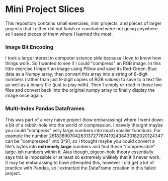 <h1>Mini Project Slices</h1>

This repository contains small exercises, mini projects, and pieces of larger projects that I either did not finish or concluded were not going anywhere so I saved pieces of them where I learned the most.

<h3>Image Bit Encoding</h3>

I took a large interest in computer science side because I love to know how things work. So I wanted to see if I could "compress" an RGB image. In this little exercise I import an image using Pillow and save its Red-Green-Blue data as a Numpy array, then convert this array into a string of 8-digit numbers (rather than just 9-digit copies of RGB values) to save to a text file as well as a binary file (just to play with). Then I simply re-read in those two files and convert back into the original numpy array to finally display the image once again.

<h3>Multi-Index Pandas Dataframes</h3>

This was part of a very naive project (how embarassing) where I went down a bit of a rabbit-hole into the world of compression. I naively thought maybe you could "compress" very large numbers into much smaller functions. For example the number 26183890704263137277674192438430182020124347 can be "compressed" into 3^91, so I thought maybe you could convert a file's bytes into <b>extremely large</b> numbers and find these "compressible" large-ish numbers within it. Alas though, pigeon-hole theory essentially says this is impossible or at least so extremely unlikely that it'll never work. It may be embarassing to have attempted this, however I did get a lot of practice with Pandas, so I extracted the DataFrame creation in this failed project.
